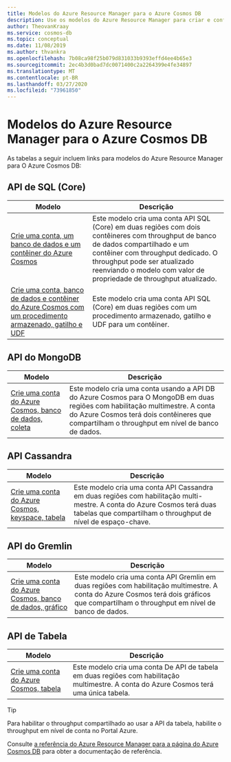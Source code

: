 ```yaml
---
title: Modelos do Azure Resource Manager para o Azure Cosmos DB
description: Use os modelos do Azure Resource Manager para criar e configurar o Azure Cosmos DB.
author: TheovanKraay
ms.service: cosmos-db
ms.topic: conceptual
ms.date: 11/08/2019
ms.author: thvankra
ms.openlocfilehash: 7b08ca98f25b079d831033b9393effd4ee4b65e3
ms.sourcegitcommit: 2ec4b3d0bad7dc0071400c2a2264399e4fe34897
ms.translationtype: MT
ms.contentlocale: pt-BR
ms.lasthandoff: 03/27/2020
ms.locfileid: "73961850"
---
```

# <a name="azure-resource-manager-templates-for-azure-cosmos-db"></a>Modelos do Azure Resource Manager para o Azure Cosmos DB

As tabelas a seguir incluem links para modelos do Azure Resource Manager para O Azure Cosmos DB:

## <a name="sql-core-api"></a>API de SQL (Core)

|**Modelo**|**Descrição**|
|---|---|
|[Crie uma conta, um banco de dados e um contêiner do Azure Cosmos](manage-sql-with-resource-manager.md#create-resource) | Este modelo cria uma conta API SQL (Core) em duas regiões com dois contêineres com throughput de banco de dados compartilhado e um contêiner com throughput dedicado. O throughput pode ser atualizado reenviando o modelo com valor de propriedade de throughput atualizado. |
|[Crie uma conta, banco de dados e contêiner do Azure Cosmos com um procedimento armazenado, gatilho e UDF](manage-sql-with-resource-manager.md#create-sproc) | Este modelo cria uma conta API SQL (Core) em duas regiões com um procedimento armazenado, gatilho e UDF para um contêiner. |

## <a name="mongodb-api"></a>API do MongoDB

|**Modelo**|**Descrição**|
|---| ---|
|[Crie uma conta do Azure Cosmos, banco de dados, coleta](manage-mongodb-with-resource-manager.md#create-resource) | Este modelo cria uma conta usando a API DB do Azure Cosmos para O MongoDB em duas regiões com habilitação multimestre. A conta do Azure Cosmos terá dois contêineres que compartilham o throughput em nível de banco de dados. |

## <a name="cassandra-api"></a>API Cassandra

|**Modelo**|**Descrição**|
|---| ---|
|[Crie uma conta do Azure Cosmos, keyspace, tabela](manage-cassandra-with-resource-manager.md#create-resource) | Este modelo cria uma conta API Cassandra em duas regiões com habilitação multi-mestre. A conta do Azure Cosmos terá duas tabelas que compartilham o throughput de nível de espaço-chave. |

## <a name="gremlin-api"></a>API do Gremlin

|**Modelo**|**Descrição**|
|---| ---|
|[Crie uma conta do Azure Cosmos, banco de dados, gráfico](manage-gremlin-with-resource-manager.md#create-resource) | Este modelo cria uma conta API Gremlin em duas regiões com habilitação multimestre. A conta do Azure Cosmos terá dois gráficos que compartilham o throughput em nível de banco de dados. |

## <a name="table-api"></a>API de Tabela

|**Modelo**|**Descrição**|
|---| ---|
|[Crie uma conta do Azure Cosmos, tabela](manage-table-with-resource-manager.md#create-resource) | Este modelo cria uma conta De API de tabela em duas regiões com habilitação multimestre. A conta do Azure Cosmos terá uma única tabela. |

> [!TIP]
> Para habilitar o throughput compartilhado ao usar a API da tabela, habilite o throughput em nível de conta no Portal Azure.

Consulte [a referência do Azure Resource Manager para a página do Azure Cosmos DB](/azure/templates/microsoft.documentdb/allversions) para obter a documentação de referência.
